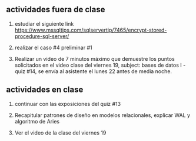 ## actividades fuera de clase

1. estudiar el siguiente link https://www.mssqltips.com/sqlservertip/7465/encrypt-stored-procedure-sql-server/

2. realizar el caso #4 preliminar #1

3. Realizar un video de 7 minutos máximo que demuestre los puntos solicitados en el video clase del viernes 19, subject: bases de datos I - quiz #14, se envía al asistente el lunes 22 antes de media noche.

## actividades en clase

1. continuar con las exposiciones del quiz #13

2. Recapitular patrones de diseño en modelos relacionales, explicar WAL y algoritmo de Aries

3. Ver el video de la clase del viernes 19
